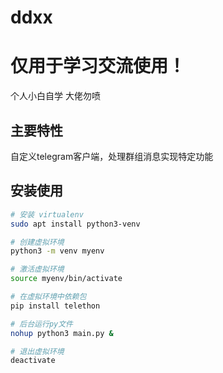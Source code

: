 # ddxx

# 仅用于学习交流使用！

个人小白自学 大佬勿喷

## 主要特性

自定义telegram客户端，处理群组消息实现特定功能

## 安装使用 
```bash
# 安装 virtualenv
sudo apt install python3-venv

# 创建虚拟环境
python3 -m venv myenv

# 激活虚拟环境
source myenv/bin/activate

# 在虚拟环境中依赖包
pip install telethon  

# 后台运行py文件
nohup python3 main.py &

# 退出虚拟环境
deactivate
```
